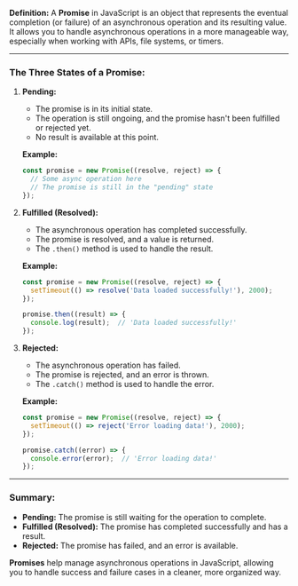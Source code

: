 **Definition:**
A **Promise** in JavaScript is an object that represents the eventual completion (or failure) of an asynchronous operation and its resulting value. It allows you to handle asynchronous operations in a more manageable way, especially when working with APIs, file systems, or timers.

---

### **The Three States of a Promise:**

1. **Pending:**
   - The promise is in its initial state.
   - The operation is still ongoing, and the promise hasn't been fulfilled or rejected yet.
   - No result is available at this point.
   
   **Example:**
   ```js
   const promise = new Promise((resolve, reject) => {
     // Some async operation here
     // The promise is still in the "pending" state
   });
   ```

2. **Fulfilled (Resolved):**
   - The asynchronous operation has completed successfully.
   - The promise is resolved, and a value is returned.
   - The `.then()` method is used to handle the result.
   
   **Example:**
   ```js
   const promise = new Promise((resolve, reject) => {
     setTimeout(() => resolve('Data loaded successfully!'), 2000);
   });

   promise.then((result) => {
     console.log(result);  // 'Data loaded successfully!'
   });
   ```

3. **Rejected:**
   - The asynchronous operation has failed.
   - The promise is rejected, and an error is thrown.
   - The `.catch()` method is used to handle the error.
   
   **Example:**
   ```js
   const promise = new Promise((resolve, reject) => {
     setTimeout(() => reject('Error loading data!'), 2000);
   });

   promise.catch((error) => {
     console.error(error);  // 'Error loading data!'
   });
   ```

---

### **Summary:**
- **Pending:** The promise is still waiting for the operation to complete.
- **Fulfilled (Resolved):** The promise has completed successfully and has a result.
- **Rejected:** The promise has failed, and an error is available.

**Promises** help manage asynchronous operations in JavaScript, allowing you to handle success and failure cases in a cleaner, more organized way.
